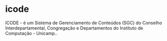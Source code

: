 # icode
ICODE - é um Sistema de Gerenciamento de Conteúdos (SGC) do Conselho Interdepartamental, Congregação e Departamentos do Instituto de Computação - Unicamp..

